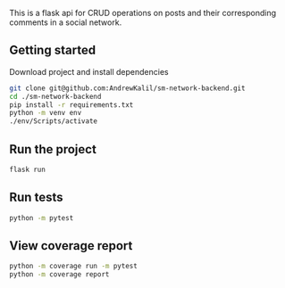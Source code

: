This is a flask api for CRUD operations on posts and their corresponding comments in a social network.

## Getting started
Download project and install dependencies
```bash
git clone git@github.com:AndrewKalil/sm-network-backend.git
cd ./sm-network-backend
pip install -r requirements.txt
python -m venv env
./env/Scripts/activate
```

## Run the project
```bash
flask run
```

## Run tests
```bash
python -m pytest
```

## View coverage report
```bash
python -m coverage run -m pytest
python -m coverage report
```